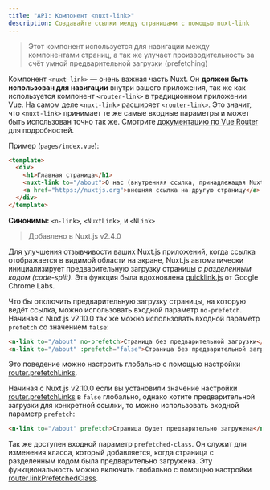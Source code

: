 ```yaml
---
title: "API: Компонент <nuxt-link>"
description: Создавайте ссылки между страницами с помощью nuxt-link 
---
```


> Этот компонент используется для навигации между компонентами страниц, а так же улучает производительность за счёт умной предварительной загрузки (prefetching)

Компонент `<nuxt-link>` — очень важная часть Nuxt. Он **должен быть использован для навигации** внутри вашего приложения, так же как используется компонент `<router-link>` в традиционном приложении Vue. На самом деле `<nuxt-link>` расширяет [`<router-link>`](https://router.vuejs.org/ru/api/#router-link). Это значит, что `<nuxt-link>` принимает те же самые входные параметры и может быть использован точно так же. Смотрите [документацию по Vue Router](https://router.vuejs.org/ru/api/#router-link) для подробностей.

Пример (`pages/index.vue`):

```html
<template>
  <div>
    <h1>Главная страница</h1>
    <nuxt-link to="/about">О нас (внутренняя ссылка, принадлежащая Nuxt-приложению)</nuxt-link>
    <a href="https://nuxtjs.org">внешняя ссылка на другую страницу</a>
  </div>
</template>
```

**Синонимы:** `<n-link>`, `<NuxtLink>`, и `<NLink>`

> Добавлено в Nuxt.js v2.4.0

Для улучшения отзывчивости ваших Nuxt.js приложений, когда ссылка отображается в видимой области на экране, Nuxt.js автоматически инициализирует предварительную загрузку страницы *с разделенным кодом (code-split)*. Эта функция была вдохновлена [quicklink.js](https://github.com/GoogleChromeLabs/quicklink) от Google Chrome Labs.

Что бы отключить предварительную загрузку страницы, на которую ведёт ссылка, можно использовать входной параметр `no-prefetch`. Начиная с Nuxt.js v2.10.0 так же можно использовать входной параметр `prefetch` со значением `false`:

```html
<n-link to="/about" no-prefetch>Страница без предварительной загрузки</n-link>
<n-link to="/about" :prefetch="false">Страница без предварительной загрузки</n-link>
```

Это поведение можно настроить глобально с помощью настройки [router.prefetchLinks](/api/configuration-router#prefetchlinks).

Начиная с Nuxt.js v2.10.0 если вы установили значение настройки [router.prefetchLinks](/api/configuration-router#prefetchlinks) в `false` глобально, однако хотите предварительной загрузки для конкретной ссылки, то можно использовать входной параметр `prefetch`:

```html
<n-link to="/about" prefetch>Страница будет предварительно загружена</n-link>
```

Так же доступен входной параметр `prefetched-class`. Он служит для изменения класса, который добавляется, когда страница с разделенным кодом была предварительно загружена. Эту функциональность можно включить глобально с помощью настройки [router.linkPrefetchedClass](/api/configuration-router#linkprefetchedclass).
